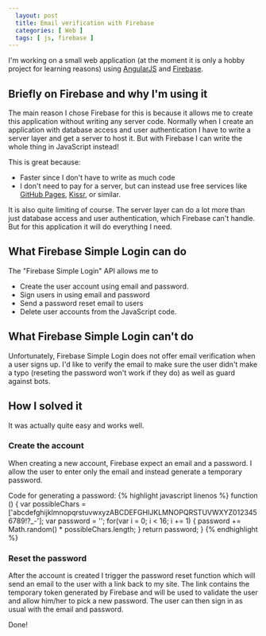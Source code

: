 ```yaml
---
  layout: post
  title: Email verification with Firebase
  categories: [ Web ]
  tags: [ js, firebase ]
---
```

I'm working on a small web application (at the moment it is only a hobby project for learning reasons) 
using [AngularJS](http://www.angularjs.com) and [Firebase](http://www.firebase.com).

## Briefly on Firebase and why I'm using it

The main reason I chose Firebase for this is because it allows me to create this application without writing any
server code. Normally when I create an application with database access and user authentication I have to write a 
server layer and get a server to host it. But with Firebase I can write the whole thing in JavaScript instead!

This is great because:
- Faster since I don't have to write as much code
- I don't need to pay for a server, but can instead use free services like [GitHub Pages](http://pages.github.com/), 
[Kissr](http://www.kissr.com/), or similar.

It is also quite limiting of course. The server layer can do a lot more than just database access and user authentication, 
which Firebase can't handle. But for this application it will do everything I need.

## What Firebase Simple Login can do

The "Firebase Simple Login" API allows me to
- Create the user account using email and password. 
- Sign users in using email and password
- Send a password reset email to users
- Delete user accounts
from the JavaScript code. 

## What Firebase Simple Login can't do

Unfortunately, Firebase Simple Login does not offer email verification when a user signs up. I'd like to verify the email
to make sure the user didn't make a typo (reseting the password won't work if they do) as well as guard against bots.

## How I solved it

It was actually quite easy and works well.

### Create the account

When creating a new account, Firebase expect an email and a password. 
I allow the user to enter only the email and instead generate a temporary password. 

Code for generating a password:
{% highlight javascript linenos %}
  function () {
    var possibleChars = ['abcdefghijklmnopqrstuvwxyzABCDEFGHIJKLMNOPQRSTUVWXYZ0123456789!?_-'];
    var password = '';
    for(var i = 0; i < 16; i += 1) {
      password += Math.random() * possibleChars.length;
    }
    return password;
  }
{% endhighlight %}

### Reset the password

After the account is created I trigger the password reset function which will send an email to the user with a 
link back to my site. The link contains the temporary token generated by Firebase and
will be used to validate the user and allow him/her to pick a new password. The user can then sign
in as usual with the email and password.

Done!

